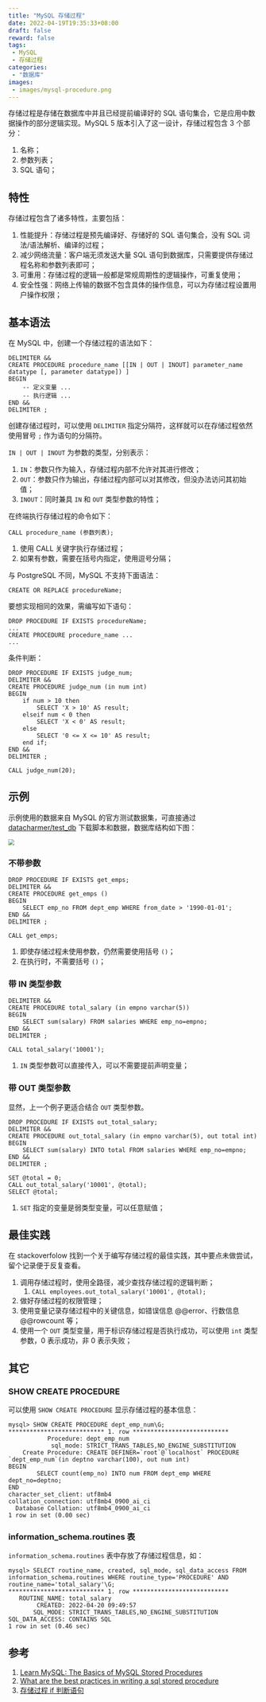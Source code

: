 ```yaml
---
title: "MySQL 存储过程"
date: 2022-04-19T19:35:33+08:00
draft: false
reward: false
tags:
 - MySQL
 - 存储过程
categories:
 - "数据库"
images:
 - images/mysql-procedure.png
---
```


存储过程是存储在数据库中并且已经提前编译好的 SQL 语句集合，它是应用中数据操作的部分逻辑实现。MySQL 5 版本引入了这一设计，存储过程包含 3 个部分：

1. 名称；
2. 参数列表；
3. SQL 语句；

<!--more-->

## 特性

存储过程包含了诸多特性，主要包括：

1. 性能提升：存储过程是预先编译好、存储好的 SQL 语句集合，没有 SQL 词法/语法解析、编译的过程；
2. 减少网络流量：客户端无须发送大量 SQL 语句到数据库，只需要提供存储过程名称和参数列表即可；
3. 可重用：存储过程的逻辑一般都是常规周期性的逻辑操作，可重复使用；
4. 安全性强：网络上传输的数据不包含具体的操作信息，可以为存储过程设置用户操作权限；

## 基本语法

在 MySQL 中，创建一个存储过程的语法如下：

```mysql
DELIMITER &&  
CREATE PROCEDURE procedure_name [[IN | OUT | INOUT] parameter_name datatype [, parameter datatype]) ]    
BEGIN    
    -- 定义变量 ...
    -- 执行逻辑 ...
END &&  
DELIMITER ;   
```

创建存储过程时，可以使用 `DELIMITER` 指定分隔符，这样就可以在存储过程依然使用冒号 `;` 作为语句的分隔符。

`IN | OUT | INOUT` 为参数的类型，分别表示：

1. `IN`：参数只作为输入，存储过程内部不允许对其进行修改；
2. `OUT`：参数只作为输出，存储过程内部可以对其修改，但没办法访问其初始值；
3. `INOUT`：同时兼具 `IN` 和 `OUT` 类型参数的特性；

在终端执行存储过程的命令如下：

```mysql
CALL procedure_name (参数列表);
```

1. 使用 CALL 关键字执行存储过程；
2. 如果有参数，需要在括号内指定，使用逗号分隔；

与 PostgreSQL 不同，MySQL 不支持下面语法：

```mysql
CREATE OR REPLACE procedureName;
```

要想实现相同的效果，需编写如下语句：

```mysql
DROP PROCEDURE IF EXISTS procedureName;
...
CREATE PROCEDURE procedure_name ...
...
```

条件判断：

```mysql
DROP PROCEDURE IF EXISTS judge_num;
DELIMITER &&
CREATE PROCEDURE judge_num (in num int)
BEGIN
	if num > 10 then
		SELECT 'X > 10' AS result;
	elseif num < 0 then
		SELECT 'X < 0' AS result;
	else
		SELECT '0 <= X <= 10' AS result;
	end if;
END &&
DELIMITER ;

CALL judge_num(20);
```

## 示例

示例使用的数据来自 MySQL 的官方测试数据集，可直接通过 [datacharmer/test_db](https://github.com/datacharmer/test_db) 下载脚本和数据，数据库结构如下图：

<img src="employees-schema.png" style="zoom: 74%;" />



### 不带参数

```mysql
DROP PROCEDURE IF EXISTS get_emps;
DELIMITER &&
CREATE PROCEDURE get_emps ()
BEGIN
	SELECT emp_no FROM dept_emp WHERE from_date > '1990-01-01';
END &&
DELIMITER ;

CALL get_emps;
```

1. 即使存储过程未使用参数，仍然需要使用括号 `()`；
2. 在执行时，不需要括号 `()`；

### 带 IN 类型参数

```mysql
DELIMITER &&
CREATE PROCEDURE total_salary (in empno varchar(5))
BEGIN
	SELECT sum(salary) FROM salaries WHERE emp_no=empno;
END &&
DELIMITER ;

CALL total_salary('10001');
```

1. `IN` 类型参数可以直接传入，可以不需要提前声明变量；

### 带 OUT 类型参数

显然，上一个例子更适合结合 `OUT` 类型参数。

```mysql
DROP PROCEDURE IF EXISTS out_total_salary;
DELIMITER &&
CREATE PROCEDURE out_total_salary (in empno varchar(5), out total int)
BEGIN
	SELECT sum(salary) INTO total FROM salaries WHERE emp_no=empno;
END &&
DELIMITER ;

SET @total = 0;
CALL out_total_salary('10001', @total);
SELECT @total;
```

1. `SET` 指定的变量是弱类型变量，可以任意赋值；

## 最佳实践

在 stackoverfolow 找到一个关于编写存储过程的最佳实践，其中要点未做尝试，留个记录便于反复查看。

1. 调用存储过程时，使用全路径，减少查找存储过程的逻辑判断；
   1. `CALL employees.out_total_salary('10001', @total);`
2. 做好存储过程的权限管理；
3. 使用变量记录存储过程中的关键信息，如错误信息 @@error、行数信息 @@rowcount 等；
4. 使用一个 `OUT` 类型变量，用于标识存储过程是否执行成功，可以使用 `int` 类型参数，0 表示成功，非 0 表示失败；

## 其它

### SHOW CREATE PROCEDURE

可以使用 `SHOW CREATE PROCEDURE` 显示存储过程的基本信息：

```mysql
mysql> SHOW CREATE PROCEDURE dept_emp_num\G;
*************************** 1. row ***************************
           Procedure: dept_emp_num
            sql_mode: STRICT_TRANS_TABLES,NO_ENGINE_SUBSTITUTION
    Create Procedure: CREATE DEFINER=`root`@`localhost` PROCEDURE `dept_emp_num`(in deptno varchar(100), out num int)
BEGIN
        SELECT count(emp_no) INTO num FROM dept_emp WHERE dept_no=deptno;
END
character_set_client: utf8mb4
collation_connection: utf8mb4_0900_ai_ci
  Database Collation: utf8mb4_0900_ai_ci
1 row in set (0.00 sec)
```

### information_schema.routines 表

`information_schema.routines` 表中存放了存储过程信息，如：

```mysql
mysql> SELECT routine_name, created, sql_mode, sql_data_access FROM information_schema.routines WHERE routine_type='PROCEDURE' AND routine_name='total_salary'\G;
*************************** 1. row ***************************
   ROUTINE_NAME: total_salary
        CREATED: 2022-04-20 09:49:57
       SQL_MODE: STRICT_TRANS_TABLES,NO_ENGINE_SUBSTITUTION
SQL_DATA_ACCESS: CONTAINS SQL
1 row in set (0.46 sec)
```

## 参考

1. [Learn MySQL: The Basics of MySQL Stored Procedures](https://www.sqlshack.com/learn-mysql-the-basics-of-mysql-stored-procedures/)
2. [What are the best practices in writing a sql stored procedure](https://stackoverflow.com/questions/303417/what-are-the-best-practices-in-writing-a-sql-stored-procedure)
3. [存储过程 if 判断语句](https://chowdera.com/2022/04/202204091800092185.html)

